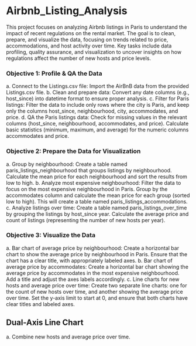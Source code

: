 # Airbnb_Listing_Analysis
This project focuses on analyzing Airbnb listings in Paris to understand the impact of recent regulations on the rental market. 
The goal is to clean, prepare, and visualize the data, focusing on trends related to price, accommodations, and host activity over time. 
Key tasks include data profiling, quality assurance, and visualization to uncover insights on how regulations affect the number of new hosts and price levels.
### Objective 1: Profile & QA the Data
a. Connect to the Listings.csv file: Import the AirBnB data from the provided Listings.csv file.
b. Clean and prepare data: Convert any date columns (e.g., host_since) into datetime format to ensure proper analysis.
c. Filter for Paris listings: Filter the data to include only rows where the city is Paris, and keep only the columns host_since, neighbourhood, city, accommodates, and price.
d. QA the Paris listings data:
Check for missing values in the relevant columns (host_since, neighbourhood, accommodates, and price).
Calculate basic statistics (minimum, maximum, and average) for the numeric columns accommodates and price.
### Objective 2: Prepare the Data for Visualization
a. Group by neighbourhood: Create a table named paris_listings_neighbourhood that groups listings by neighbourhood. 
Calculate the mean price for each neighbourhood and sort the results from low to high.
b. Analyze most expensive neighbourhood:
Filter the data to focus on the most expensive neighbourhood in Paris.
Group by the accommodates column and calculate the mean price for each group (sorted low to high). 
This will create a table named paris_listings_accommodations.
c. Analyze listings over time: Create a table named paris_listings_over_time by grouping the listings by host_since year. 
Calculate the average price and count of listings (representing the number of new hosts per year).
### Objective 3: Visualize the Data
a. Bar chart of average price by neighbourhood: Create a horizontal bar chart to show the average price by neighbourhood in Paris. 
Ensure that the chart has a clear title, with appropriately labeled axes.
b. Bar chart of average price by accommodates: Create a horizontal bar chart showing the average price by accommodates in the most expensive neighbourhood. 
Add a title and adjust the axes labels accordingly.
c. Line charts for new hosts and average price over time:
Create two separate line charts: one for the count of new hosts over time, and another showing the average price over time.
Set the y-axis limit to start at 0, and ensure that both charts have clear titles and labeled axes.
## Dual-Axis Line Chart
a. Combine new hosts and average price over time. 
